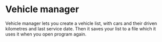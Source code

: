 # Vehicle manager
Vehicle manager lets you create a vehicle list, with cars and their driven kilometres and last service date.
Then it saves your list to a file which it uses it when you open program again.
